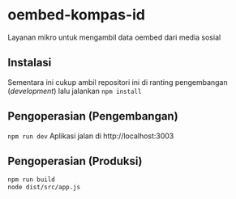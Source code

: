 # oembed-kompas-id

Layanan mikro untuk mengambil data oembed dari media sosial

## Instalasi

Sementara ini cukup ambil repositori ini di ranting pengembangan (*development*) 
lalu jalankan `npm install`

## Pengoperasian (Pengembangan)

`npm run dev`
Aplikasi jalan di http://localhost:3003

## Pengoperasian (Produksi)

```bash
npm run build
node dist/src/app.js
```
